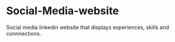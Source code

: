 # Social-Media-website
 Social media linkedin  website that displays experiences, skills and connnections.
